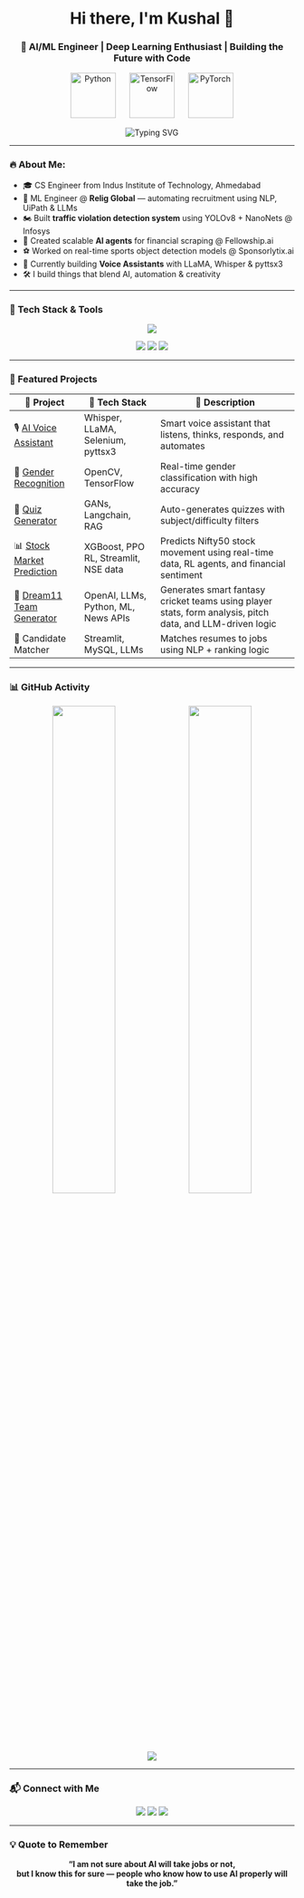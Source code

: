 <h1 align="center">Hi there, I'm Kushal 👋</h1>
<h3 align="center">🚀 AI/ML Engineer | Deep Learning Enthusiast | Building the Future with Code</h3>



<!-- Animated Avatar -->
<p align="center">
  <img src="https://cdn.jsdelivr.net/gh/devicons/devicon/icons/python/python-original.svg" alt="Python" width="80" style="margin-right: 20px;" />
  <img src="https://cdn.jsdelivr.net/gh/devicons/devicon/icons/tensorflow/tensorflow-original.svg" alt="TensorFlow" width="80" style="margin-right: 20px;" />
  <img src="https://cdn.jsdelivr.net/gh/devicons/devicon/icons/pytorch/pytorch-original.svg" alt="PyTorch" width="80" />
</p>

<!-- Animated Typing SVG with bigger width -->
<p align="center">
  <img src="https://readme-typing-svg.herokuapp.com?font=Fira+Code&pause=1000&color=00FFFF&center=true&vCenter=true&width=800&lines=Passionate+AI+Developer;Loves+building+real-world+ML+projects;Exploring+the+world+of+LLMs" alt="Typing SVG" />
</p>

---

### 🔥 About Me:
- 🎓 CS Engineer from Indus Institute of Technology, Ahmedabad  
- 🤖 ML Engineer @ **Relig Global** — automating recruitment using NLP, UiPath & LLMs  
- 🏍️ Built **traffic violation detection system** using YOLOv8 + NanoNets @ Infosys  
- 🧠 Created scalable **AI agents** for financial scraping @ Fellowship.ai  
- ⚽ Worked on real-time sports object detection models @ Sponsorlytix.ai  
- 🎤 Currently building **Voice Assistants** with LLaMA, Whisper & pyttsx3  
- 🛠️ I build things that blend AI, automation & creativity  

---

### 🧠 Tech Stack & Tools

<p align="center">
  <img src="https://skillicons.dev/icons?i=python,tensorflow,pytorch,opencv,flask,mysql,html,css,selenium,github" />
</p>
<p align="center">
  <img src="https://skillicons.dev/icons?i=streamlit,vscode,ai,figma,linux,git" />
  <img src="https://img.shields.io/badge/UIPath-FF6C37?style=for-the-badge&logo=uipath&logoColor=white" />
  <img src="https://img.shields.io/badge/N8N-1A1A1A?style=for-the-badge&logo=n8n&logoColor=orange" />
</p>

---

### 🚀 Featured Projects

| 🔧 Project | 🚀 Tech Stack | 📌 Description |
|-----------|---------------|----------------|
| 🎙️ [AI Voice Assistant](https://github.com/kush1311/AI-Voice-Assistant) | Whisper, LLaMA, Selenium, pyttsx3 | Smart voice assistant that listens, thinks, responds, and automates |
| 👦 [Gender Recognition](https://github.com/kush1311/face-recognition) | OpenCV, TensorFlow | Real-time gender classification with high accuracy |
| 🧠 [Quiz Generator](https://github.com/kush1311/Quiz-MCQ-Gen) | GANs, Langchain, RAG | Auto-generates quizzes with subject/difficulty filters |
| 📊 [Stock Market Prediction](https://github.com/kush1311/stock-prediction-rl) | XGBoost, PPO RL, Streamlit, NSE data | Predicts Nifty50 stock movement using real-time data, RL agents, and financial sentiment |
| 🏏 [Dream11 Team Generator](https://github.com/kush1311/dream11-team-builder) | OpenAI, LLMs, Python, ML, News APIs | Generates smart fantasy cricket teams using player stats, form analysis, pitch data, and LLM-driven logic |
| 🧾 Candidate Matcher | Streamlit, MySQL, LLMs | Matches resumes to jobs using NLP + ranking logic |

---

### 📊 GitHub Activity

<p align="center">
  <img src="https://github-readme-stats.vercel.app/api?username=kush1311&show_icons=true&theme=radical" width="47%" />
  <img src="https://github-readme-streak-stats.herokuapp.com?user=kush1311&theme=radical&hide_border=false" width="47%" />
</p>

<p align="center">
  <img src="https://github-profile-summary-cards.vercel.app/api/cards/profile-details?username=kush1311&theme=tokyonight" />
</p>

---

### 📬 Connect with Me

<p align="center">
  <a href="mailto:desaikushal1234@gmail.com"><img src="https://img.shields.io/badge/Gmail-D14836?style=for-the-badge&logo=gmail&logoColor=white"></a>
  <a href="https://www.linkedin.com/in/kushal-desai-054a4425b/"><img src="https://img.shields.io/badge/LinkedIn-0A66C2?style=for-the-badge&logo=linkedin&logoColor=white"></a>
  <a href="https://github.com/kush1311"><img src="https://img.shields.io/badge/GitHub-100000?style=for-the-badge&logo=github&logoColor=white"></a>
</p>

---

### 💡 Quote to Remember

<p align="center">
  <b>“I am not sure about AI will take jobs or not,<br>but I know this for sure — people who know how to use AI properly will take the job.”</b>
</p>
